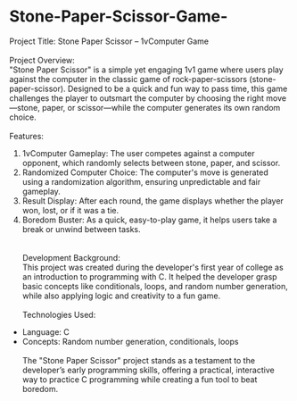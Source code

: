 # Stone-Paper-Scissor-Game-
Project Title: Stone Paper Scissor – 1vComputer Game
<br><br>
Project Overview:<br>
"Stone Paper Scissor" is a simple yet engaging 1v1 game where users play against the computer in the classic game of rock-paper-scissors (stone-paper-scissor). Designed to be a quick and fun way to pass time, this game challenges the player to outsmart the computer by choosing the right move—stone, paper, or scissor—while the computer generates its own random choice.
<br><br>
Features:<br>
1. 1vComputer Gameplay: The user competes against a computer opponent, which randomly selects between stone, paper, and scissor.<br>
2. Randomized Computer Choice: The computer's move is generated using a randomization algorithm, ensuring unpredictable and fair gameplay.<br>
3. Result Display: After each round, the game displays whether the player won, lost, or if it was a tie.<br>
4. Boredom Buster: As a quick, easy-to-play game, it helps users take a break or unwind between tasks.<br>
<br><br>
Development Background:<br>
This project was created during the developer's first year of college as an introduction to programming with C. It helped the developer grasp basic concepts like conditionals, loops, and random number generation, while also applying logic and creativity to a fun game.
<br><br>
Technologies Used:<br>
-  Language: C<br>
-  Concepts: Random number generation, conditionals, loops
<br><br>
The "Stone Paper Scissor" project stands as a testament to the developer’s early programming skills, offering a practical, interactive way to practice C programming while creating a fun tool to beat boredom.
